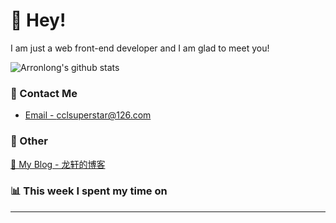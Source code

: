 # 👋 Hey!

I am just a web front-end developer and I am glad to meet you!

![Arronlong's github stats](https://github-readme-stats.vercel.app/api?username=Arronlong&&show_icons=true&&title_color=1abc9c&&icon_color=1abc9c)

<!--
### 📝 Worked language

- ✅ JavaScript / TypeScript / ...
- ✅ React Native / Flutter / UNI-App / Tora / ...
- ✅ Vue.js / React.js / ...
- ✅ Node.js / PHP / ...
-->
### 📮 Contact Me

- [Email - cclsuperstar@126.com](mailto:cclsuperstar@126.com)

<!--
！- [Twitter - @JaxsonWangChina](https://twitter.com/JaxsonWangChina) 
-->

### 🤪 Other

[📌 My Blog - 龙轩的博客](https://arronlong.com/)

### 📊 This week I spent my time on

<!--START_SECTION:waka-->
<!--
```text
Week: 30 July, 2020 - 06 August, 2020

Vue.js       36 hrs 1 min    ██████████████████████░░░   88.77 % 
JavaScript   2 hrs 9 mins    █░░░░░░░░░░░░░░░░░░░░░░░░   05.33 % 
HTML         1 hr 2 mins     ░░░░░░░░░░░░░░░░░░░░░░░░░   02.57 % 
JSON         30 mins         ░░░░░░░░░░░░░░░░░░░░░░░░░   01.24 % 
Properties   14 mins         ░░░░░░░░░░░░░░░░░░░░░░░░░   00.60 %
```
-->
<!--END_SECTION:waka-->

---

<!--
**Arronlong/arronlong** is a ✨ _special_ ✨ repository because its `README.md` (this file) appears on your GitHub profile.

Here are some ideas to get you started:

- 🔭 I’m currently working on ...
- 🌱 I’m currently learning ...
- 👯 I’m looking to collaborate on ...
- 🤔 I’m looking for help with ...
- 💬 Ask me about ...
- 📫 How to reach me: ...
- 😄 Pronouns: ...
- ⚡ Fun fact: ...
-->
